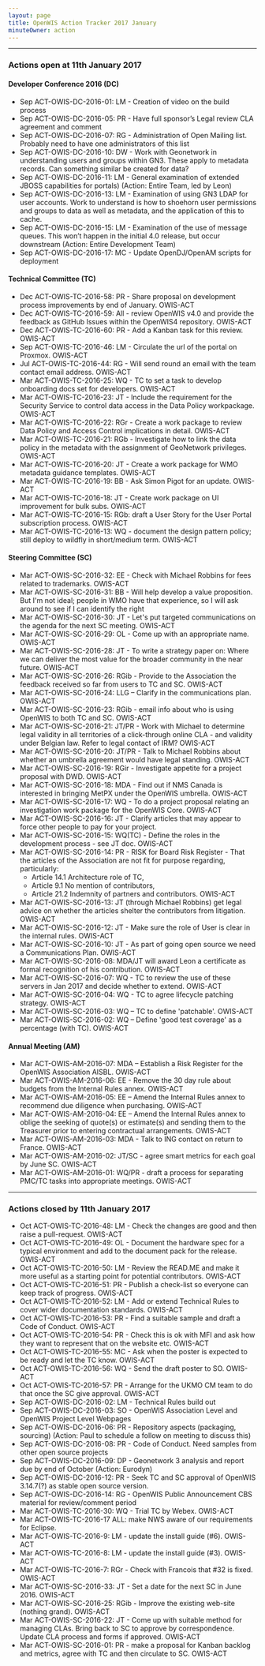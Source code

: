 ```yaml
---
layout: page
title: OpenWIS Action Tracker 2017 January
minuteOwner: action
---
```


---

### Actions open at 11th January 2017


#### Developer Conference 2016 (DC)

- Sep ACT-OWIS-DC-2016-01: LM - Creation of video on the build process
- Sep ACT-OWIS-DC-2016-05: PR - Have full sponsor’s Legal review CLA agreement and comment
- Sep ACT-OWIS-DC-2016-07: RG - Administration of Open Mailing list. Probably need to have one administrators of this list
- Sep ACT-OWIS-DC-2016-10: DW - Work with Geonetwork in understanding users and groups within GN3. These apply to metadata records. Can something similar be created for data?
- Sep ACT-OWIS-DC-2016-11: LM - General examination of extended JBOSS capabilities for portals) (Action: Entire Team, led by Leon)
- Sep ACT-OWIS-DC-2016-13: LM - Examination of using GN3 LDAP for user accounts. Work to understand is how to shoehorn user permissions and groups to data as well as metadata, and the application of this to cache.
- Sep ACT-OWIS-DC-2016-15: LM - Examination of the use of message queues. This won’t happen in the initial 4.0 release, but occur downstream (Action: Entire Development Team)
- Sep ACT-OWIS-DC-2016-17: MC - Update OpenDJ/OpenAM scripts for deployment

#### Technical Committee (TC)

- Dec ACT-OWIS-TC-2016-58: PR - Share proposal on development process improvements by end of January. OWIS-ACT
- Dec ACT-OWIS-TC-2016-59: All - review OpenWIS v4.0 and provide the feedback as GitHub Issues within the OpenWIS4 repository. OWIS-ACT
- Dec ACT-OWIS-TC-2016-60: PR - Add a Kanban task for this review. OWIS-ACT
- Sep ACT-OWIS-TC-2016-46: LM - Circulate the url of the portal on Proxmox. OWIS-ACT
- Jul ACT-OWIS-TC-2016-44: RG - Will send round an email with the team contact email address. OWIS-ACT
- Mar ACT-OWIS-TC-2016-25: WQ - TC to set a task to develop onboarding docs set for developers. OWIS-ACT
- Mar ACT-OWIS-TC-2016-23: JT - Include the requirement for the Security Service to control data access in the Data Policy workpackage. OWIS-ACT
- Mar ACT-OWIS-TC-2016-22: RGr - Create a work package to review Data Policy and Access Control implications in detail. OWIS-ACT
- Mar ACT-OWIS-TC-2016-21: RGb - Investigate how to link the data policy in the metadata with the assignment of GeoNetwork privileges. OWIS-ACT
- Mar ACT-OWIS-TC-2016-20: JT - Create a work package for WMO metadata guidance templates. OWIS-ACT
- Mar ACT-OWIS-TC-2016-19: BB - Ask Simon Pigot for an update. OWIS-ACT
- Mar ACT-OWIS-TC-2016-18: JT - Create work package on UI improvement for bulk subs. OWIS-ACT
- Mar ACT-OWIS-TC-2016-15: RGb: draft a User Story for the User Portal subscription process. OWIS-ACT
- Mar ACT-OWIS-TC-2016-13: WQ - document the design pattern policy; still deploy to wildfly in short/medium term. OWIS-ACT

#### Steering Committee (SC)

- Mar ACT-OWIS-SC-2016-32: EE - Check with Michael Robbins for fees related to trademarks. OWIS-ACT
- Mar ACT-OWIS-SC-2016-31: BB - Will help develop a value proposition.  But I'm not ideal; people in WMO have that experience, so I will ask around to see if I can identify the right
- Mar ACT-OWIS-SC-2016-30: JT - Let's put targeted communications on the agenda for the next SC meeting. OWIS-ACT
- Mar ACT-OWIS-SC-2016-29: OL - Come up with an appropriate name. OWIS-ACT
- Mar ACT-OWIS-SC-2016-28: JT - To write a strategy paper on: Where we can deliver the most value for the broader community in the near future. OWIS-ACT
- Mar ACT-OWIS-SC-2016-26: RGib - Provide to the Association the feedback received so far from users to TC and SC. OWIS-ACT
- Mar ACT-OWIS-SC-2016-24: LLG – Clarify in the communications plan. OWIS-ACT
- Mar ACT-OWIS-SC-2016-23: RGib - email info about who is using OpenWIS to both TC and SC. OWIS-ACT
- Mar ACT-OWIS-SC-2016-21: JT/PR - Work with Michael to determine legal validity in all territories of a click-through online CLA - and validity under Belgian law.  Refer to legal contact of IRM? OWIS-ACT
- Mar ACT-OWIS-SC-2016-20: JT/PR - Talk to Michael Robbins about whether an umbrella agreement would have legal standing. OWIS-ACT
- Mar ACT-OWIS-SC-2016-19: RGir - Investigate appetite for a project proposal with DWD. OWIS-ACT
- Mar ACT-OWIS-SC-2016-18: MDA - Find out if NMS Canada is interested in bringing MetPX under the OpenWIS umbrella. OWIS-ACT
- Mar ACT-OWIS-SC-2016-17: WQ - To do a project proposal relating an investigation work package for the OpenWIS Core. OWIS-ACT
- Mar ACT-OWIS-SC-2016-16: JT - Clarify articles that may appear to force other people to pay for your project.
- Mar ACT-OWIS-SC-2016-15: WQ(TC) - Define the roles in the development process - see JT doc. OWIS-ACT
- Mar ACT-OWIS-SC-2016-14: PR - RISK for Board Risk Register - That the articles of the Association are not fit for purpose regarding, particularly:
  - Article 14.1 Architecture role of TC,
  - Article 9.1 No mention of contributors,
  - Article 21.2 Indemnity of partners and contributors. OWIS-ACT
- Mar ACT-OWIS-SC-2016-13: JT (through Michael Robbins) get legal advice on whether the articles shelter the contributors from litigation. OWIS-ACT
- Mar ACT-OWIS-SC-2016-12: JT - Make sure the role of User is clear in the internal rules. OWIS-ACT
- Mar ACT-OWIS-SC-2016-10: JT - As part of going open source we need a Communications Plan. OWIS-ACT
- Mar ACT-OWIS-SC-2016-08: MDA/JT will award Leon a certificate as formal recognition of his contribution. OWIS-ACT
- Mar ACT-OWIS-SC-2016-07: WQ - TC to review the use of these servers in Jan 2017 and decide whether to extend. OWIS-ACT
- Mar ACT-OWIS-SC-2016-04: WQ - TC to agree lifecycle patching strategy. OWIS-ACT
- Mar ACT-OWIS-SC-2016-03: WQ – TC to define 'patchable'. OWIS-ACT
- Mar ACT-OWIS-SC-2016-02: WQ – Define 'good test coverage' as a percentage (with TC). OWIS-ACT

#### Annual Meeting (AM)

- Mar ACT-OWIS-AM-2016-07: MDA – Establish a Risk Register for the OpenWIS Association AISBL. OWIS-ACT
- Mar ACT-OWIS-AM-2016-06: EE - Remove the 30 day rule about budgets from the Internal Rules annex. OWIS-ACT
- Mar ACT-OWIS-AM-2016-05: EE – Amend the Internal Rules annex to recommend due diligence when purchasing. OWIS-ACT
- Mar ACT-OWIS-AM-2016-04: EE – Amend the Internal Rules annex to oblige the seeking of quote(s) or estimate(s) and sending them to the Treasurer prior to entering contractual arrangements. OWIS-ACT
- Mar ACT-OWIS-AM-2016-03: MDA - Talk to ING contact on return to France. OWIS-ACT
- Mar ACT-OWIS-AM-2016-02: JT/SC - agree smart metrics for each goal by June SC. OWIS-ACT
- Mar ACT-OWIS-AM-2016-01: WQ/PR - draft a process for separating PMC/TC tasks into appropriate meetings. OWIS-ACT

---

### Actions closed by 11th January 2017

- Oct ACT-OWIS-TC-2016-48: LM - Check the changes are good and then raise a pull-request. OWIS-ACT
- Oct ACT-OWIS-TC-2016-49: OL - Document the hardware spec for a typical environment and add to the document pack for the release. OWIS-ACT
- Oct ACT-OWIS-TC-2016-50: LM - Review the READ.ME and make it more useful as a starting point for potential contributors. OWIS-ACT
- Oct ACT-OWIS-TC-2016-51: PR - Publish a check-list so everyone can keep track of progress. OWIS-ACT
- Oct ACT-OWIS-TC-2016-52: LM - Add or extend Technical Rules to cover wider documentation standards. OWIS-ACT
- Oct ACT-OWIS-TC-2016-53: PR - Find a suitable sample and draft a Code of Conduct. OWIS-ACT
- Oct ACT-OWIS-TC-2016-54: PR - Check this is ok with MFI and ask how they want to represent that on the website etc. OWIS-ACT
- Oct ACT-OWIS-TC-2016-55: MC - Ask when the poster is expected to be ready and let the TC know. OWIS-ACT
- Oct ACT-OWIS-TC-2016-56: WQ - Send the draft poster to SO. OWIS-ACT
- Oct ACT-OWIS-TC-2016-57: PR - Arrange for the UKMO CM team to do that once the SC give approval. OWIS-ACT
- Sep ACT-OWIS-DC-2016-02: LM - Technical Rules build out
- Sep ACT-OWIS-DC-2016-03: SO - OpenWIS Association Level and OpenWIS Project Level Webpages
- Sep ACT-OWIS-DC-2016-06: PR - Repository aspects (packaging, sourcing) (Action: Paul to schedule a follow on meeting to discuss this)
- Sep ACT-OWIS-DC-2016-08: PR - Code of Conduct. Need samples from other open source projects
- Sep ACT-OWIS-DC-2016-09: DP - Geonetwork 3 analysis and report due by end of October (Action: Eurodyn)
- Sep ACT-OWIS-DC-2016-12: PR - Seek TC and SC approval of OpenWIS 3.14.7(?) as stable open source version.
- Sep ACT-OWIS-DC-2016-14: RG - OpenWIS Public Announcement CBS material for review/comment period
- Mar ACT-OWIS-TC-2016-30: WQ - Trial TC by Webex. OWIS-ACT
- Mar ACT-OWIS-TC-2016-17 ALL: make NWS aware of our requirements for Eclipse.
- Mar ACT-OWIS-TC-2016-9: LM - update the install guide (#6). OWIS-ACT
- Mar ACT-OWIS-TC-2016-8: LM - update the install guide (#3). OWIS-ACT
- Mar ACT-OWIS-TC-2016-7: RGr - Check with Francois that #32 is fixed. OWIS-ACT
- Mar ACT-OWIS-SC-2016-33: JT - Set a date for the next SC in June 2016. OWIS-ACT
- Mar ACT-OWIS-SC-2016-25: RGib - Improve the existing web-site (nothing grand). OWIS-ACT
- Mar ACT-OWIS-SC-2016-22: JT - Come up with suitable method for managing CLAs.  Bring back to SC to approve by correspondence.  Update CLA process and forms if approved. OWIS-ACT
- Mar ACT-OWIS-SC-2016-01: PR - make a proposal for Kanban backlog and metrics, agree with TC and then circulate to SC. OWIS-ACT
